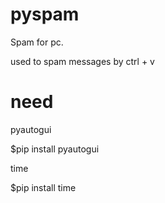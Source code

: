# pyspam
Spam for pc.

used to spam messages by ctrl + v


# need
pyautogui

$pip install pyautogui

time

$pip install time
